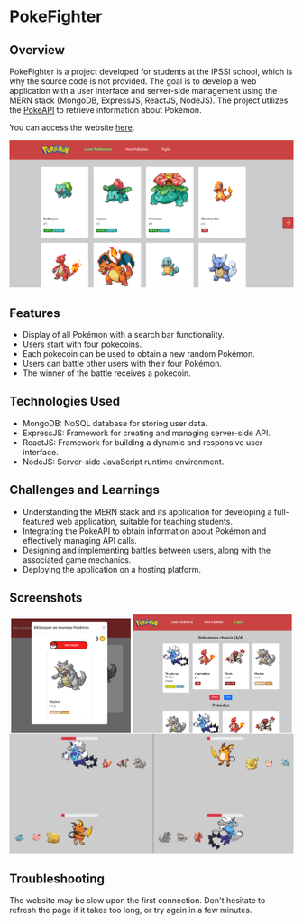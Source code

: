 # PokeFighter

## Overview

PokeFighter is a project developed for students at the IPSSI school, which is why the source code is not provided. The goal is to develop a web application with a user interface and server-side management using the MERN stack (MongoDB, ExpressJS, ReactJS, NodeJS). The project utilizes the [PokeAPI](https://pokeapi.co/) to retrieve information about Pokémon.

You can access the website [here](https://pokefighter-136fb.web.app/).

<div align="center">
  <img src="./screenshots/main.png" alt="main page">
</div>

## Features

* Display of all Pokémon with a search bar functionality.
* Users start with four pokecoins.
* Each pokecoin can be used to obtain a new random Pokémon.
* Users can battle other users with their four Pokémon.
* The winner of the battle receives a pokecoin.

## Technologies Used

* MongoDB: NoSQL database for storing user data.
* ExpressJS: Framework for creating and managing server-side API.
* ReactJS: Framework for building a dynamic and responsive user interface.
* NodeJS: Server-side JavaScript runtime environment.

## Challenges and Learnings

* Understanding the MERN stack and its application for developing a full-featured web application, suitable for teaching students.
* Integrating the PokeAPI to obtain information about Pokémon and effectively managing API calls.
* Designing and implementing battles between users, along with the associated game mechanics.
* Deploying the application on a hosting platform.

## Screenshots

<div align="center">
  <img src="./screenshots/new-pokemon.png" alt="new pokemon" width="42%" >
  <img src="./screenshots/prepare-fight.png" alt="preparing fight" width="56%">
  <img src="./screenshots/fight.png" alt="in fight">
</div>

## Troubleshooting

The website may be slow upon the first connection. Don't hesitate to refresh the page if it takes too long, or try again in a few minutes.
